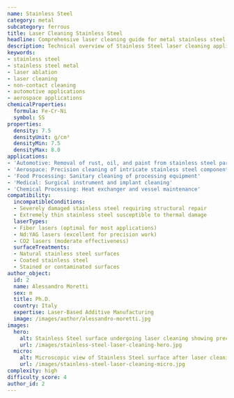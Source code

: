 ```yaml
---
name: Stainless Steel
category: metal
subcategory: ferrous
title: Laser Cleaning Stainless Steel
headline: Comprehensive laser cleaning guide for metal stainless steel
description: Technical overview of Stainless Steel laser cleaning applications and parameters
keywords:
- stainless steel
- stainless steel metal
- laser ablation
- laser cleaning
- non-contact cleaning
- automotive applications
- aerospace applications
chemicalProperties:
  formula: Fe-Cr-Ni
  symbol: SS
properties:
  density: 7.5
  densityUnit: g/cm³
  densityMin: 7.5
  densityMax: 8.0
applications:
- 'Automotive: Removal of rust, oil, and paint from stainless steel parts'
- 'Aerospace: Precision cleaning of intricate stainless steel components'
- 'Food Processing: Sanitary cleaning of processing equipment'
- 'Medical: Surgical instrument and implant cleaning'
- 'Chemical Processing: Heat exchanger and vessel maintenance'
compatibility:
  incompatibleConditions:
  - Severely damaged stainless steel requiring structural repair
  - Extremely thin stainless steel susceptible to thermal damage
  laserTypes:
  - Fiber lasers (optimal for most applications)
  - Nd:YAG lasers (excellent for precision work)
  - CO2 lasers (moderate effectiveness)
  surfaceTreatments:
  - Natural stainless steel surfaces
  - Coated stainless steel
  - Stained or contaminated surfaces
author_object:
  id: 2
  name: Alessandro Moretti
  sex: m
  title: Ph.D.
  country: Italy
  expertise: Laser-Based Additive Manufacturing
  image: /images/author/alessandro-moretti.jpg
images:
  hero:
    alt: Stainless Steel surface undergoing laser cleaning showing precise contamination removal
    url: /images/stainless-steel-laser-cleaning-hero.jpg
  micro:
    alt: Microscopic view of Stainless Steel surface after laser cleaning showing detailed surface structure
    url: /images/stainless-steel-laser-cleaning-micro.jpg
complexity: high
difficulty_score: 4
author_id: 2
---
```

